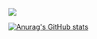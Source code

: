 <img src="https://img.shields.io/badge/42-3DDC84?style=flat-square&logo=42&logoColor=black"/>

[![Anurag's GitHub stats](https://github-readme-stats.vercel.app/api?username=Resister-boy)](https://github.com/anuraghazra/github-readme-stats)

